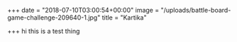 +++
date = "2018-07-10T03:00:54+00:00"
image = "/uploads/battle-board-game-challenge-209640-1.jpg"
title = "Kartika"

+++
hi this is a test thing